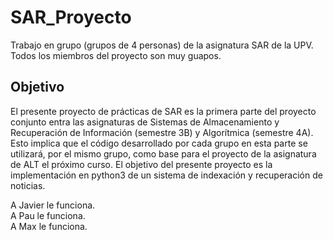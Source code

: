 # SAR_Proyecto
Trabajo en grupo (grupos de 4 personas) de la asignatura SAR de la UPV. Todos los miembros del proyecto son muy guapos.
## Objetivo
El presente proyecto de prácticas de SAR es la primera parte del proyecto conjunto entra las
asignaturas de Sistemas de Almacenamiento y Recuperación de Información (semestre 3B)
y Algorítmica (semestre 4A). Esto implica que el código desarrollado por cada grupo en esta
parte se utilizará, por el mismo grupo, como base para el proyecto de la asignatura de ALT
el próximo curso.
El objetivo del presente proyecto es la implementación en python3 de un sistema de indexación
y recuperación de noticias.

A Javier le funciona.<br/>
A Pau le funciona.<br/>
A Max le funciona.<br/>
